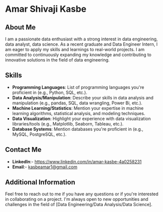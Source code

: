 # Amar Shivaji Kasbe

## About Me

I am a passionate data enthusiast with a strong interest in data engineering, data analyst, data science. As a recent graduate and Data Engineer Intern, I am eager to apply my skills and learnings to real-world projects. I am committed to continuously expanding my knowledge and contributing to innovative solutions in the field of data engineering.

## Skills

- **Programming Languages**: List of programming languages you're proficient in (e.g., Python, SQL, etc.).
- **Data Analysis/Manipulation**: Describe your skills in data analysis and manipulation (e.g., pandas, SQL, data wrangling, Power Bi, etc.).
- **Machine Learning/Statistics**: Mention your expertise in machine learning algorithms, statistical analysis, and modeling techniques.
- **Data Visualization**: Highlight your experience with data visualization libraries/tools (e.g., Matplotlib, Seaborn, Tableau, etc.).
- **Database Systems**: Mention databases you're proficient in (e.g., MySQL, PostgreSQL, etc.).

## Contact Me

- **LinkedIn**:- https://www.linkedin.com/in/amar-kasbe-4a0258231
- **Email**:- kasbeamar1@gmail.com

## Additional Information

Feel free to reach out to me if you have any questions or if you're interested in collaborating on a project. I'm always open to new opportunities and challenges in the field of [Data Engineering/Data Analysis/Data Science].

